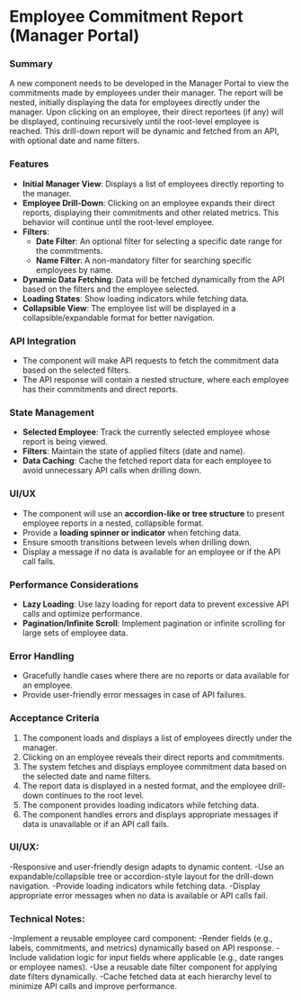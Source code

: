 # Employee Commitment Report (Manager Portal)

### **Summary**
A new component needs to be developed in the Manager Portal to view the commitments made by employees under their manager. The report will be nested, initially displaying the data for employees directly under the manager. Upon clicking on an employee, their direct reportees (if any) will be displayed, continuing recursively until the root-level employee is reached. This drill-down report will be dynamic and fetched from an API, with optional date and name filters.

### **Features**
- **Initial Manager View**: Displays a list of employees directly reporting to the manager.
- **Employee Drill-Down**: Clicking on an employee expands their direct reports, displaying their commitments and other related metrics. This behavior will continue until the root-level employee.
- **Filters**:
  - **Date Filter**: An optional filter for selecting a specific date range for the commitments.
  - **Name Filter**: A non-mandatory filter for searching specific employees by name.
- **Dynamic Data Fetching**: Data will be fetched dynamically from the API based on the filters and the employee selected.
- **Loading States**: Show loading indicators while fetching data.
- **Collapsible View**: The employee list will be displayed in a collapsible/expandable format for better navigation.

### **API Integration**
- The component will make API requests to fetch the commitment data based on the selected filters.
- The API response will contain a nested structure, where each employee has their commitments and direct reports.

### **State Management**
- **Selected Employee**: Track the currently selected employee whose report is being viewed.
- **Filters**: Maintain the state of applied filters (date and name).
- **Data Caching**: Cache the fetched report data for each employee to avoid unnecessary API calls when drilling down.

### **UI/UX**
- The component will use an **accordion-like or tree structure** to present employee reports in a nested, collapsible format.
- Provide a **loading spinner or indicator** when fetching data.
- Ensure smooth transitions between levels when drilling down.
- Display a message if no data is available for an employee or if the API call fails.

### **Performance Considerations**
- **Lazy Loading**: Use lazy loading for report data to prevent excessive API calls and optimize performance.
- **Pagination/Infinite Scroll**: Implement pagination or infinite scrolling for large sets of employee data.

### **Error Handling**
- Gracefully handle cases where there are no reports or data available for an employee.
- Provide user-friendly error messages in case of API failures.

### **Acceptance Criteria**
1. The component loads and displays a list of employees directly under the manager.
2. Clicking on an employee reveals their direct reports and commitments.
3. The system fetches and displays employee commitment data based on the selected date and name filters.
4. The report data is displayed in a nested format, and the employee drill-down continues to the root level.
5. The component provides loading indicators while fetching data.
6. The component handles errors and displays appropriate messages if data is unavailable or if an API call fails.


### **UI/UX:**
-Responsive and user-friendly design adapts to dynamic content.
-Use an expandable/collapsible tree or accordion-style layout for the drill-down navigation.
-Provide loading indicators while fetching data.
-Display appropriate error messages when no data is available or API calls fail.

### **Technical Notes:**
-Implement a reusable employee card component:
-Render fields (e.g., labels, commitments, and metrics) dynamically based on API response.
-Include validation logic for input fields where applicable (e.g., date ranges or employee names).
-Use a reusable date filter component for applying date filters dynamically.
-Cache fetched data at each hierarchy level to minimize API calls and improve performance.